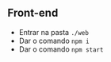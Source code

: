 
## Front-end
 - Entrar na pasta ```./web```
 - Dar o comando ```npm i```
 - Dar o comando ```npm start```